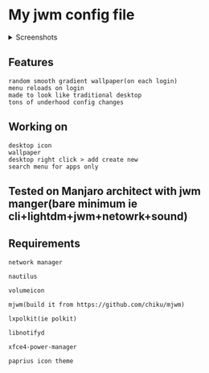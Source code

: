 # My jwm config file


<details>
## <summary size=12>Screenshots</summary>

[Imgur](https://imgur.com/a/78V8hyS) 
    
![b](https://i.imgur.com/rTZ6ZDr.png)
    
![b](https://i.imgur.com/rTZ6ZDr.png)

![c](https://i.imgur.com/1UHTI59.png)

![d](https://i.imgur.com/w6Mfk7o.png)

![e](https://i.imgur.com/cHuxSoN.png)
</details>

## Features
    
    random smooth gradient wallpaper(on each login)
    menu reloads on login
    made to look like traditional desktop
    tons of underhood config changes

## Working on

    desktop icon
    wallpaper
    desktop right click > add create new
    search menu for apps only

## Tested on Manjaro architect with jwm manger(bare minimum ie cli+lightdm+jwm+netowrk+sound)

## Requirements

    network manager
    
    nautilus
    
    volumeicon
    
    mjwm(build it from https://github.com/chiku/mjwm)
    
    lxpolkit(ie polkit)
    
    libnotifyd
    
    xfce4-power-manager
    
    paprius icon theme

